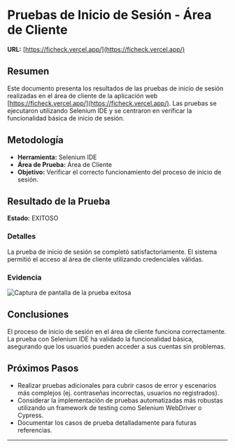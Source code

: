 
# Pruebas de Inicio de Sesión - Área de Cliente

**URL:** [https://ficheck.vercel.app/](https://ficheck.vercel.app/)

## Resumen

Este documento presenta los resultados de las pruebas de inicio de sesión realizadas en el área de cliente de la aplicación web [https://ficheck.vercel.app/](https://ficheck.vercel.app/). Las pruebas se ejecutaron utilizando Selenium IDE y se centraron en verificar la funcionalidad básica de inicio de sesión.

## Metodología

* **Herramienta:** Selenium IDE
* **Área de Prueba:** Área de Cliente
* **Objetivo:** Verificar el correcto funcionamiento del proceso de inicio de sesión.

## Resultado de la Prueba

**Estado:** EXITOSO

### Detalles

La prueba de inicio de sesión se completó satisfactoriamente. El sistema permitió el acceso al área de cliente utilizando credenciales válidas.

### Evidencia

![Captura de pantalla de la prueba exitosa](https://github.com/user-attachments/assets/4800ffa6-5e96-4ccf-adf3-5dbfa38289d5)

## Conclusiones

El proceso de inicio de sesión en el área de cliente funciona correctamente. La prueba con Selenium IDE ha validado la funcionalidad básica, asegurando que los usuarios pueden acceder a sus cuentas sin problemas.

## Próximos Pasos

* Realizar pruebas adicionales para cubrir casos de error y escenarios más complejos (ej. contraseñas incorrectas, usuarios no registrados).
* Considerar la implementación de pruebas automatizadas más robustas utilizando un framework de testing como Selenium WebDriver o Cypress.
* Documentar los casos de prueba detalladamente para futuras referencias.

---

